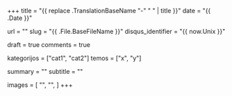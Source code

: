 +++
title 				= "{{ replace .TranslationBaseName "-" " " | title }}"
date 				= "{{ .Date }}"

url					= ""
slug                = "{{ .File.BaseFileName }}"
disqus_identifier   = "{{ now.Unix }}"

draft				= true
comments 			= true

kategorijos         = ["cat1", "cat2"]
temos      	        = ["x", "y"]

summary 			= ""
subtitle 			= ""

images              = [
    "",
    "",
]
+++